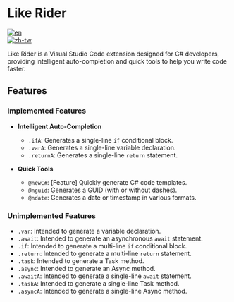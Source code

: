 # Like Rider

[![en](https://img.shields.io/badge/lang-en-red.svg)](README.md)  
[![zh-tw](https://img.shields.io/badge/lang-zh--tw-blue.svg)](README.zh-tw.md)

Like Rider is a Visual Studio Code extension designed for C# developers, providing intelligent auto-completion and quick tools to help you write code faster.

## Features

### Implemented Features

- **Intelligent Auto-Completion**
  - `.ifA`: Generates a single-line `if` conditional block.
  - `.varA`: Generates a single-line variable declaration.
  - `.returnA`: Generates a single-line `return` statement.

- **Quick Tools**
  - `@newC#`: [Feature] Quickly generate C# code templates.
  - `@nguid`: Generates a GUID (with or without dashes).
  - `@ndate`: Generates a date or timestamp in various formats.

### Unimplemented Features

- `.var`: Intended to generate a variable declaration.
- `.await`: Intended to generate an asynchronous `await` statement.
- `.if`: Intended to generate a multi-line `if` conditional block.
- `.return`: Intended to generate a multi-line `return` statement.
- `.task`: Intended to generate a Task method.
- `.async`: Intended to generate an Async method.
- `.awaitA`: Intended to generate a single-line `await` statement.
- `.taskA`: Intended to generate a single-line Task method.
- `.asyncA`: Intended to generate a single-line Async method.


